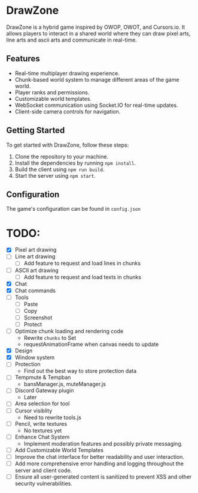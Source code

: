 # DrawZone

DrawZone is a hybrid game inspired by OWOP, OWOT, and Cursors.io. It allows players to interact in a shared world where they can draw pixel arts, line arts and ascii arts and communicate in real-time.

## Features

- Real-time multiplayer drawing experience.
- Chunk-based world system to manage different areas of the game world.
- Player ranks and permissions.
- Customizable world templates.
- WebSocket communication using Socket.IO for real-time updates.
- Client-side camera controls for navigation.

## Getting Started

To get started with DrawZone, follow these steps:

1. Clone the repository to your machine.
2. Install the dependencies by running `npm install`.
3. Build the client using `npm run build`.
4. Start the server using `npm start`.

## Configuration

The game's configuration can be found in `config.json`

# TODO:
- [x] Pixel art drawing
- [ ] Line art drawing
  - [ ] Add feature to request and load lines in chunks
- [ ] ASCII art drawing
  - [ ] Add feature to request and load texts in chunks
- [x] Chat
- [x] Chat commands
- [ ] Tools
  - [ ] Paste
  - [ ] Copy
  - [ ] Screenshot
  - [ ] Protect
- [ ] Optimize chunk loading and rendering code
  - Rewrite `chunks` to Set
  - requestAnimationFrame when canvas needs to update
- [x] Design
- [x] Window system
- [ ] Protection
  - Find out the best way to store protection data
- [ ] Tempmute & Tempban
  - bansManager.js, muteManager.js
- [ ] Discord Gateway plugin
  - Later
- [ ] Area selection for tool
- [ ] Cursor visiblity
  - Need to rewrite tools.js
- [ ] Pencil, write textures
  - No textures yet
- [ ] Enhance Chat System
  - Implement moderation features and possibly private messaging.
- [ ] Add Customizable World Templates
- [ ] Improve the chat interface for better readability and user interaction.
- [ ] Add more comprehensive error handling and logging throughout the server and client code.
- [ ] Ensure all user-generated content is sanitized to prevent XSS and other security vulnerabilities.